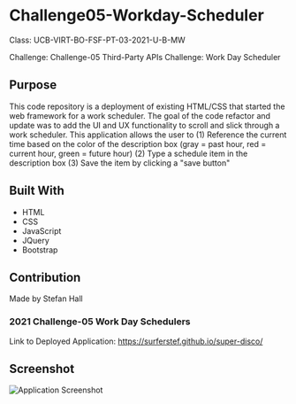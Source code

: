 # Challenge05-Workday-Scheduler

Class: UCB-VIRT-BO-FSF-PT-03-2021-U-B-MW

Challenge: Challenge-05 Third-Party APIs Challenge: Work Day Scheduler

## Purpose

This code repository is a deployment of existing HTML/CSS that started the web framework for a work scheduler. The goal of the code refactor and update was to add the UI and UX functionality to scroll and slick through a work scheduler. This application allows the user to 
(1) Reference the current time based on the color of the description box (gray = past hour, red = current hour, green = future hour)
(2) Type a schedule item in the description box
(3) Save the item by clicking a "save button"

## Built With
* HTML
* CSS
* JavaScript
* JQuery
* Bootstrap

## Contribution
Made by Stefan Hall

### 2021 Challenge-05 Work Day Schedulers

Link to Deployed Application: https://surferstef.github.io/super-disco/


## Screenshot
![Application Screenshot](WorkdaySched-Screenshot "Screenshot of Application")